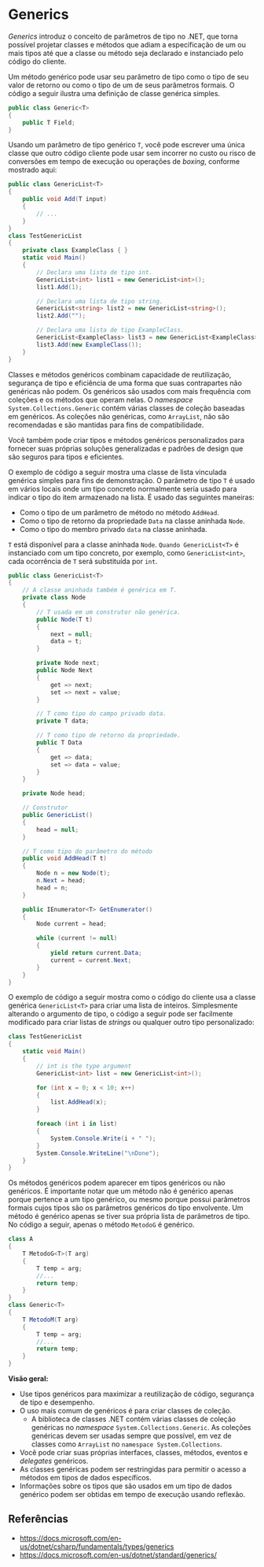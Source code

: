 # Generics

*Generics* introduz o conceito de parâmetros de tipo no .NET, que torna possível projetar classes e métodos que adiam a especificação de um ou mais tipos até que a classe ou método seja declarado e instanciado pelo código do cliente.

Um método genérico pode usar seu parâmetro de tipo como o tipo de seu valor de retorno ou como o tipo de um de seus parâmetros formais. O código a seguir ilustra uma definição de classe genérica simples.

```c#
public class Generic<T>
{
    public T Field;
}
```

Usando um parâmetro de tipo genérico `T`, você pode escrever uma única classe que outro código cliente pode usar sem incorrer no custo ou risco de conversões em tempo de execução ou operações de *boxing*, conforme mostrado aqui:

```c#
public class GenericList<T>
{
    public void Add(T input)
    {
        // ...
    }
}
class TestGenericList
{
    private class ExampleClass { }
    static void Main()
    {
        // Declara uma lista de tipo int.
        GenericList<int> list1 = new GenericList<int>();
        list1.Add(1);

        // Declara uma lista de tipo string.
        GenericList<string> list2 = new GenericList<string>();
        list2.Add("");

        // Declara uma lista de tipo ExampleClass.
        GenericList<ExampleClass> list3 = new GenericList<ExampleClass>();
        list3.Add(new ExampleClass());
    }
}
```

Classes e métodos genéricos combinam capacidade de reutilização, segurança de tipo e eficiência de uma forma que suas contrapartes não genéricas não podem. Os genéricos são usados ​​com mais frequência com coleções e os métodos que operam nelas. O *namespace* `System.Collections.Generic` contém várias classes de coleção baseadas em genéricos. As coleções não genéricas, como `ArrayList`, não são recomendadas e são mantidas para fins de compatibilidade.

Você também pode criar tipos e métodos genéricos personalizados para fornecer suas próprias soluções generalizadas e padrões de design que são seguros para tipos e eficientes.

O exemplo de código a seguir mostra uma classe de lista vinculada genérica simples para fins de demonstração. O parâmetro de tipo `T` é usado em vários locais onde um tipo concreto normalmente seria usado para indicar o tipo do item armazenado na lista. É usado das seguintes maneiras:

- Como o tipo de um parâmetro de método no método `AddHead`.
- Como o tipo de retorno da propriedade `Data` na classe aninhada `Node`.
- Como o tipo do membro privado `data` na classe aninhada.

`T` está disponível para a classe aninhada `Node`. `Quando GenericList<T>` é instanciado com um tipo concreto, por exemplo, como `GenericList<int>`, cada ocorrência de `T` será substituída por `int`.

```c#
public class GenericList<T>
{
    // A classe aninhada também é genérica em T.
    private class Node
    {
        // T usada em um construtor não genérica.
        public Node(T t)
        {
            next = null;
            data = t;
        }

        private Node next;
        public Node Next
        {
            get => next;
            set => next = value;
        }

        // T como tipo do campo privado data.
        private T data;

        // T como tipo de retorno da propriedade.
        public T Data
        {
            get => data;
            set => data = value;
        }
    }

    private Node head;

    // Construtor
    public GenericList()
    {
        head = null;
    }

    // T como tipo do parâmetro do método
    public void AddHead(T t)
    {
        Node n = new Node(t);
        n.Next = head;
        head = n;
    }

    public IEnumerator<T> GetEnumerator()
    {
        Node current = head;

        while (current != null)
        {
            yield return current.Data;
            current = current.Next;
        }
    }
}
```

O exemplo de código a seguir mostra como o código do cliente usa a classe genérica `GenericList<T>` para criar uma lista de inteiros. Simplesmente alterando o argumento de tipo, o código a seguir pode ser facilmente modificado para criar listas de *strings* ou qualquer outro tipo personalizado:

```c#
class TestGenericList
{
    static void Main()
    {
        // int is the type argument
        GenericList<int> list = new GenericList<int>();

        for (int x = 0; x < 10; x++)
        {
            list.AddHead(x);
        }

        foreach (int i in list)
        {
            System.Console.Write(i + " ");
        }
        System.Console.WriteLine("\nDone");
    }
}
```

Os métodos genéricos podem aparecer em tipos genéricos ou não genéricos. É importante notar que um método não é genérico apenas porque pertence a um tipo genérico, ou mesmo porque possui parâmetros formais cujos tipos são os parâmetros genéricos do tipo envolvente. Um método é genérico apenas se tiver sua própria lista de parâmetros de tipo. No código a seguir, apenas o método `MetodoG` é genérico.

```c#
class A
{
    T MetodoG<T>(T arg)
    {
        T temp = arg;
        //...
        return temp;
    }
}
class Generic<T>
{
    T MetodoM(T arg)
    {
        T temp = arg;
        //...
        return temp;
    }
}
```

**Visão geral:**

- Use tipos genéricos para maximizar a reutilização de código, segurança de tipo e desempenho.
- O uso mais comum de genéricos é para criar classes de coleção.
  - A biblioteca de classes .NET contém várias classes de coleção genéricas no *namespace* `System.Collections.Generic`. As coleções genéricas devem ser usadas sempre que possível, em vez de classes como `ArrayList` no `namespace System.Collections`.
- Você pode criar suas próprias interfaces, classes, métodos, eventos e *delegates* genéricos.
- As classes genéricas podem ser restringidas para permitir o acesso a métodos em tipos de dados específicos.
- Informações sobre os tipos que são usados ​​em um tipo de dados genérico podem ser obtidas em tempo de execução usando reflexão.

## Referências

- <https://docs.microsoft.com/en-us/dotnet/csharp/fundamentals/types/generics>
- <https://docs.microsoft.com/en-us/dotnet/standard/generics/>

